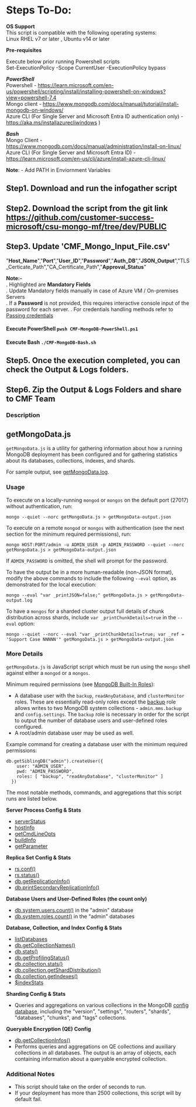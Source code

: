 # Steps To-Do:<br />

**OS Support**<br />
This script is compatible with the following operating systems:<br />
Linux RHEL v7 or later , Ubuntu v14 or later<br />

**Pre-requisites**<br />

Execute below prior running Powershell scripts<br />
Set-ExecutionPolicy -Scope CurrentUser -ExecutionPolicy bypass

***PowerShell***<br />
Powershell -   https://learn.microsoft.com/en-us/powershell/scripting/install/installing-powershell-on-windows?view=powershell-7.4<br /> 
Mongo client - https://www.mongodb.com/docs/manual/tutorial/install-mongodb-on-windows/<br />
Azure CLI (For Single Server and Microsoft Entra ID authentication only) - https://aka.ms/installazurecliwindows )<br /> 

***Bash***<br />
Mongo Client - https://www.mongodb.com/docs/manual/administration/install-on-linux/<br />
Azure CLI (For Single Server and Microsoft Entra ID) - https://learn.microsoft.com/en-us/cli/azure/install-azure-cli-linux/<br /> 

**Note**: - Add PATH in Enviornment Variables<br />
	
## Step1. Download and run the infogather script
## Step2. Download the script from the git link https://github.com/customer-success-microsoft/csu-mongo-mf/tree/dev/PUBLIC

## Step3. Update 'CMF_Mongo_Input_File.csv'
"**Host_Name**","**Port**","**User_ID**","**Password**","**Auth_DB**","**JSON_Output**","TLS_Certicate_Path","CA_Certificate_Path","**Approval_Status**"

**Note:-**<br />
. Highlighted are **Mandatory Fields**<br />
. Update Mandatory fields manually in case of Azure VM / On-premises Servers <br />
. If a **Password** is not provided, this requires interactive console input of the password for each server. 
. For credentials handling methods refer to [Passing credentials](#passing-credentials)
<br />
#### Execute PowerShell `pwsh CMF-MongoDB-PowerShell.ps1`

#### Execute Bash `./CMF-MongoDB-Bash.sh`
      
## Step5. Once the execution completed, you can check the Output & Logs folders.
## Step6. Zip the Output & Logs Folders and share to CMF Team

### Description
getMongoData.js
---------------

`getMongoData.js` is a utility for gathering information about how a running
MongoDB deployment has been configured and for gathering statistics about its
databases, collections, indexes, and shards.

For sample output, see [getMongoData.log](sample/getMongoData.log).

### Usage

To execute on a locally-running `mongod` or `mongos` on the default port (27017)
without authentication, run:

    mongo --quiet --norc getMongoData.js > getMongoData-output.json

To execute on a remote `mongod` or `mongos` with authentication (see the next
section for the minimum required permissions), run:

    mongo HOST:PORT/admin -u ADMIN_USER -p ADMIN_PASSWORD --quiet --norc getMongoData.js > getMongoData-output.json

If `ADMIN_PASSWORD` is omitted, the shell will prompt for the password.

To have the output be in a more human-readable (non-JSON format), modify the above
commands to include the following `--eval` option, as demonstrated for the local
execution:

    mongo --eval "var _printJSON=false;" getMongoData.js > getMongoData-output.log

To have a `mongos` for a sharded cluster output full details of chunk
distribution across shards, include `var _printChunkDetails=true` in the
`--eval` option:

    mongo --quiet --norc --eval "var _printChunkDetails=true; var _ref = 'Support Case NNNNN'" getMongoData.js > getMongoData-output.json

### More Details

`getMongoData.js` is JavaScript script which must be run using the `mongo` shell
against either a `mongod` or a `mongos`.

Minimum required permissions (see [MongoDB Built-In Roles](https://docs.mongodb.com/manual/reference/built-in-roles)):
* A database user with the `backup`, `readAnyDatabase`, and `clusterMonitor` roles. These are essentially read-only roles except the [backup](https://docs.mongodb.com/manual/reference/built-in-roles/#backup-and-restoration-roles) role allows writes to two MongoDB system collections - `admin.mms.backup` and `config.settings`. The `backup` role is necessary in order for the script to output the number of database users and user-defined roles configured.
* A root/admin database user may be used as well.

Example command for creating a database user with the minimum required permissions:

```
db.getSiblingDB("admin").createUser({
    user: "ADMIN_USER",
    pwd: "ADMIN_PASSWORD",
    roles: [ "backup", "readAnyDatabase", "clusterMonitor" ]
  })
```

The most notable methods, commands, and aggregations that this script runs are listed below.

**Server Process Config & Stats**
* [serverStatus](https://docs.mongodb.com/manual/reference/command/serverStatus)
* [hostInfo](https://docs.mongodb.com/manual/reference/command/hostInfo)
* [getCmdLineOpts](https://docs.mongodb.com/manual/reference/command/getCmdLineOpts)
* [buildInfo](https://docs.mongodb.com/manual/reference/command/buildInfo)
* [getParameter](https://docs.mongodb.com/manual/reference/command/getParameter/)

**Replica Set Config & Stats**
* [rs.conf()](https://docs.mongodb.com/manual/reference/method/rs.conf/)
* [rs.status()](https://docs.mongodb.com/manual/reference/method/rs.status/)
* [db.getReplicationInfo()](https://docs.mongodb.com/manual/reference/method/db.getReplicationInfo)
* [db.printSecondaryReplicationInfo()](https://docs.mongodb.com/manual/reference/method/db.printSecondaryReplicationInfo)

**Database Users and User-Defined Roles (the count only)**
* [db.system.users.count()](https://docs.mongodb.com/manual/reference/system-users-collection/) in the "admin" database
* [db.system.roles.count()](https://docs.mongodb.com/manual/reference/system-roles-collection/) in the "admin" databases

**Database, Collection, and Index Config & Stats**
* [listDatabases](https://docs.mongodb.com/manual/reference/command/listDatabases/)
* [db.getCollectionNames()](https://docs.mongodb.com/manual/reference/method/db.getCollectionNames/)
* [db.stats()](https://docs.mongodb.com/manual/reference/method/db.stats/)
* [db.getProfilingStatus()](https://docs.mongodb.com/manual/reference/method/db.getProfilingStatus/)
* [db.collection.stats()](https://docs.mongodb.com/manual/reference/method/db.collection.stats/)
* [db.collection.getShardDistribution()](https://docs.mongodb.com/manual/reference/method/db.collection.getShardDistribution/)
* [db.collection.getIndexes()](https://docs.mongodb.com/manual/reference/method/db.collection.getIndexes/)
* [$indexStats](https://docs.mongodb.com/manual/reference/operator/aggregation/indexStats/)

**Sharding Config & Stats**
* Queries and aggregations on various collections in the MongoDB [config database](https://docs.mongodb.com/manual/reference/config-database/), including the "version", "settings", "routers", "shards", "databases", "chunks", and "tags" collections.

**Queryable Encryption (QE) Config**
* [db.getCollectionInfos()](https://docs.mongodb.com/manual/reference/method/db.getCollectionInfos/)
* Performs queries and aggregations on QE collections and auxiliary collections in all databases. The output is an
array of objects, each containing information about a queryable encrypted collection.

### Additional Notes
* This script should take on the order of seconds to run.
* If your deployment has more than 2500 collections, this script will by default fail.

